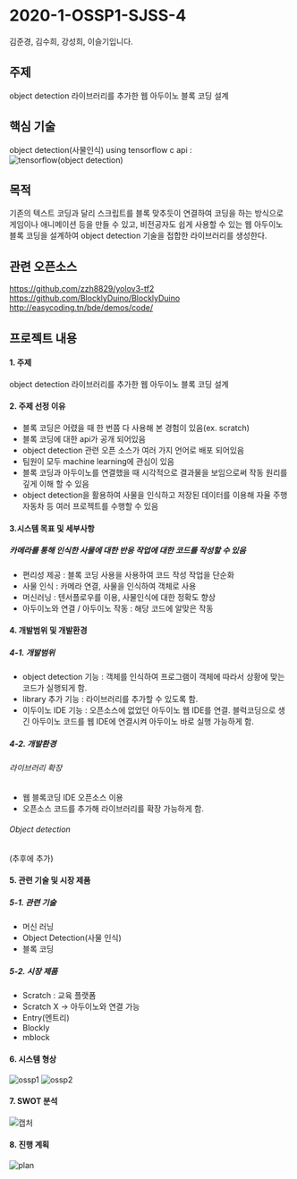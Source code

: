 # 2020-1-OSSP1-SJSS-4
김준경, 김수희, 강성희, 이슬기입니다. 

## 주제
object detection 라이브러리를 추가한 웹 아두이노 블록 코딩 설계

## 핵심 기술
object detection(사물인식) 
using tensorflow c api :
![tensorflow(object detection)](https://user-images.githubusercontent.com/59370701/80907325-30464380-8d51-11ea-89aa-92bc55afc1fa.JPG)

## 목적
기존의 텍스트 코딩과 달리 스크립트를 블록 맞추듯이 연결하여 코딩을 하는 방식으로 게임이나 애니메이션 등을 만들 수 있고, 비전공자도 쉽게 사용할 수 있는 웹 아두이노 블록 코딩을 설계하여 object detection 기술을 접합한 라이브러리를 생성한다.

## 관련 오픈소스
https://github.com/zzh8829/yolov3-tf2
https://github.com/BlocklyDuino/BlocklyDuino
http://easycoding.tn/bde/demos/code/

## 프로젝트 내용

#### 1. 주제
object detection 라이브러리를 추가한 웹 아두이노 블록 코딩 설계

#### 2. 주제 선정 이유
- 블록 코딩은 어렸을 때 한 번쯤 다 사용해 본 경험이 있음(ex. scratch)
- 블록 코딩에 대한 api가 공개 되어있음
- object detection 관련 오픈 소스가 여러 가지 언어로 배포 되어있음
- 팀원이 모두 machine learning에 관심이 있음
- 블록 코딩과 아두이노를 연결했을 때 시각적으로 결과물을 보임으로써 작동 원리를 깊게 이해 할 수 있음
- object detection을 활용하여 사물을 인식하고 저장된 데이터를 이용해 자율 주행 자동차 등 여러 프로젝트를 수행할 수 있음

#### 3.시스템 목표 및 세부사항
##### 카메라를 통해 인식한 사물에 대한 반응 작업에 대한 코드를 작성할 수 있음
- 편리성 제공
	: 블록 코딩 사용을 사용하여 코드 작성 작업을 단순화
- 사물 인식 
	: 카메라 연결, 사물을 인식하여 객체로 사용
- 머신러닝
	: 텐서플로우를 이용, 사물인식에 대한 정확도 향상
- 아두이노와 연결 / 아두이노 작동
	: 해당 코드에 알맞은 작동

#### 4. 개발범위 및 개발환경
##### 4-1. 개발범위

 - object detection 기능
        : 객체를 인식하여 프로그램이 객체에 따라서 상황에 맞는 코드가 실행되게 함.
 - library 추가 기능
        : 라이브러리를 추가할 수 있도록 함.
 - 이두이노 IDE 기능
        : 오픈소스에 없었던 아두이노 웹 IDE를 연결.
	  블럭코딩으로 생긴 아두이노 코드를 웹 IDE에 연결시켜 아두이노 바로 실행 가능하게 함.

##### 4-2. 개발환경
###### 라이브러리 확장
 -  웹 블록코딩 IDE 오픈소스 이용
 -  오픈소스 코드를 추가해 라이브러리를 확장 가능하게 함.
###### Object detection
 (추후에 추가)
 
#### 5. 관련 기술 및 시장 제품
##### 5-1. 관련 기술
- 머신 러닝
- Object Detection(사물 인식)
- 블록 코딩 
 
##### 5-2. 시장 제품
- Scratch : 교육 플랫폼
- Scratch X → 아두이노와 연결 가능
- Entry(엔트리) 
- Blockly
- mblock

#### 6. 시스템 형상
![ossp1](https://user-images.githubusercontent.com/62641007/81142308-4d298380-8faa-11ea-8cf2-efdd6f14563e.PNG) 
![ossp2](https://user-images.githubusercontent.com/62641007/81142314-50247400-8faa-11ea-96e9-c1426baedc3f.PNG)

#### 7. SWOT 분석
![캡처](https://user-images.githubusercontent.com/62641007/82196510-bdce8980-9934-11ea-8844-17666c3d1c11.PNG)

#### 8. 진행 계획
![plan](https://user-images.githubusercontent.com/62641007/82196787-1dc53000-9935-11ea-99bf-d5e61807b668.PNG)
